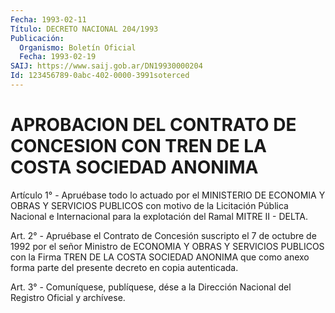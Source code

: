 ```yaml
---
Fecha: 1993-02-11
Título: DECRETO NACIONAL 204/1993
Publicación:
  Organismo: Boletín Oficial
  Fecha: 1993-02-19
SAIJ: https://www.saij.gob.ar/DN19930000204
Id: 123456789-0abc-402-0000-3991soterced
---
```

# APROBACION DEL CONTRATO DE CONCESION CON TREN DE LA COSTA SOCIEDAD ANONIMA

<a id="1"></a>
Artículo 1° -  Apruébase todo lo actuado por el MINISTERIO DE ECONOMIA Y OBRAS Y SERVICIOS PUBLICOS con motivo de la Licitación Pública Nacional e Internacional para la explotación del Ramal MITRE II - DELTA.

<a id="2"></a>
Art. 2° - Apruébase el Contrato de Concesión suscripto el 7 de octubre de 1992 por el señor Ministro de ECONOMIA Y OBRAS Y SERVICIOS PUBLICOS con la Firma TREN DE LA COSTA SOCIEDAD ANONIMA que como anexo forma parte del presente decreto en copia autenticada.

<a id="3"></a>
Art. 3° - Comuníquese, publíquese, dése a la Dirección Nacional del Registro Oficial y archívese.
